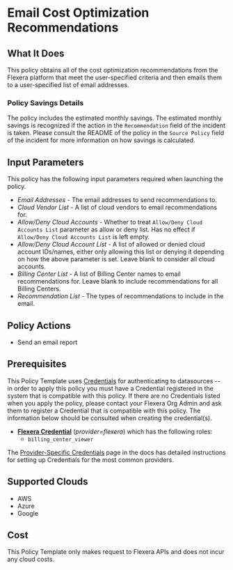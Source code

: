 # Email Cost Optimization Recommendations

## What It Does

This policy obtains all of the cost optimization recommendations from the Flexera platform that meet the user-specified criteria and then emails them to a user-specified list of email addresses.

### Policy Savings Details

The policy includes the estimated monthly savings. The estimated monthly savings is recognized if the action in the `Recommendation` field of the incident is taken. Please consult the README of the policy in the `Source Policy` field of the incident for more information on how savings is calculated.

## Input Parameters

This policy has the following input parameters required when launching the policy.

- *Email Addresses* - The email addresses to send recommendations to.
- *Cloud Vendor List* - A list of cloud vendors to email recommendations for.
- *Allow/Deny Cloud Accounts* - Whether to treat `Allow/Deny Cloud Accounts List` parameter as allow or deny list. Has no effect if `Allow/Deny Cloud Accounts List` is left empty.
- *Allow/Deny Cloud Account List* - A list of allowed or denied cloud account IDs/names, either only allowing this list or denying it depending on how the above parameter is set. Leave blank to consider all cloud accounts.
- *Billing Center List* - A list of Billing Center names to email recommendations for. Leave blank to include recommendations for all Billing Centers.
- *Recommendation List* - The types of recommendations to include in the email.

## Policy Actions

- Send an email report

## Prerequisites

This Policy Template uses [Credentials](https://docs.flexera.com/flexera/EN/Automation/ManagingCredentialsExternal.htm) for authenticating to datasources -- in order to apply this policy you must have a Credential registered in the system that is compatible with this policy. If there are no Credentials listed when you apply the policy, please contact your Flexera Org Admin and ask them to register a Credential that is compatible with this policy. The information below should be consulted when creating the credential(s).

- [**Flexera Credential**](https://docs.flexera.com/flexera/EN/Automation/ProviderCredentials.htm) (*provider=flexera*) which has the following roles:
  - `billing_center_viewer`

The [Provider-Specific Credentials](https://docs.flexera.com/flexera/EN/Automation/ProviderCredentials.htm) page in the docs has detailed instructions for setting up Credentials for the most common providers.

## Supported Clouds

- AWS
- Azure
- Google

## Cost

This Policy Template only makes request to Flexera APIs and does not incur any cloud costs.
